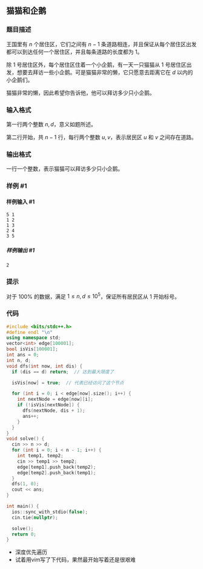 ## 猫猫和企鹅

### 题目描述

王国里有 $n$ 个居住区，它们之间有 $n-1$ 条道路相连，并且保证从每个居住区出发都可以到达任何一个居住区，并且每条道路的长度都为 $1$。

除 $1$ 号居住区外，每个居住区住着一个小企鹅，有一天一只猫猫从 $1$ 号居住区出发，想要去拜访一些小企鹅。可是猫猫非常的懒，它只愿意去距离它在 $d$ 以内的小企鹅们。

猫猫非常的懒，因此希望你告诉他，他可以拜访多少只小企鹅。

### 输入格式

第一行两个整数 $n, d$，意义如题所述。

第二行开始，共 $n - 1$ 行，每行两个整数 $u, v$，表示居民区 $u$ 和 $v$ 之间存在道路。

### 输出格式

一行一个整数，表示猫猫可以拜访多少只小企鹅。

### 样例 #1

#### 样例输入 #1

```
5 1
1 2
1 3
2 4
3 5
```

##### 样例输出 #1

```
2
```

### 提示

对于 $100\%$ 的数据，满足 $1 \le n ,d \le 10^5$，保证所有居民区从 $1$ 开始标号。

### 代码

```cpp
#include <bits/stdc++.h>
#define endl "\n"
using namespace std;
vector<int> edge[100001];
bool isVis[100001];
int ans = 0;
int n, d;
void dfs(int now, int dis) {
  if (dis == d) return;  // 达到最大限度了

  isVis[now] = true;  // 代表已经访问了这个节点

  for (int i = 0; i < edge[now].size(); i++) {
    int nextNode = edge[now][i];
    if (!isVis[nextNode]) {
      dfs(nextNode, dis + 1);
      ans++;
    }
  }
}
void solve() {
  cin >> n >> d;
  for (int i = 0; i < n - 1; i++) {
    int temp1, temp2;
    cin >> temp1 >> temp2;
    edge[temp1].push_back(temp2);
    edge[temp2].push_back(temp1);
  }
  dfs(1, 0);
  cout << ans;
}

int main() {
  ios::sync_with_stdio(false);
  cin.tie(nullptr);

  solve();
  return 0;
}
```

- 深度优先遍历
- 试着用vim写了下代码，果然最开始写着还是很艰难

